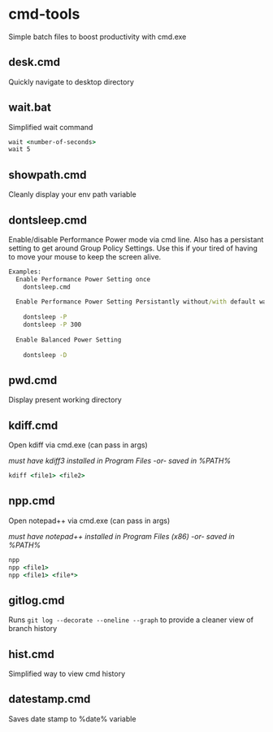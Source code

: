 # cmd-tools
Simple batch files to boost productivity with cmd.exe

## desk.cmd
Quickly navigate to desktop directory

## wait.bat
Simplified wait command
```cmd
wait <number-of-seconds>
wait 5
```
## showpath.cmd
Cleanly display your env path variable

## dontsleep.cmd
Enable/disable Performance Power mode via cmd line. Also has a persistant setting to 
get around Group Policy Settings. Use this if your tired of having to move your mouse
to keep the screen alive.
```cmd
Examples:
  Enable Performance Power Setting once
    dontsleep.cmd
  
  Enable Performance Power Setting Persistantly without/with default wait  time intervals between setting    
  
    dontsleep -P    
    dontsleep -P 300
  
  Enable Balanced Power Setting    
  
    dontsleep -D
```

## pwd.cmd
Display present working directory

## kdiff.cmd
Open kdiff via cmd.exe (can pass in args)

*must have kdiff3 installed in Program Files -or- saved in %PATH%*
```cmd
kdiff <file1> <file2>
```
## npp.cmd
Open notepad++ via cmd.exe (can pass in args)

*must have notepad++ installed in Program Files (x86) -or- saved in %PATH%*
```cmd
npp
npp <file1>
npp <file1> <file*>
```

## gitlog.cmd
Runs `git log --decorate --oneline --graph` to provide a cleaner view of branch history

## hist.cmd
Simplified way to view cmd history

## datestamp.cmd
Saves date stamp to %date% variable

